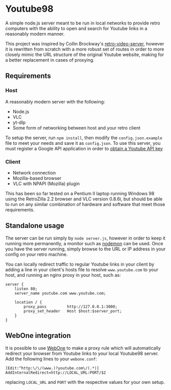 # Youtube98

A simple node.js server meant to be run in local networks to provide retro
computers with the ability to open and search for Youtube links in a reasonably
modern manner.

This project was inspired by Collin Brockway's [retro-video-server][1], however
it is rewritten from scratch with a more robust set of routes in order to more
closely mimic the URL structure of the original Youtube website, making for a
better replacement in cases of proxying.

## Requirements

### Host

A reasonably modern server with the following:

* Node.js
* VLC
* yt-dlp
* Some form of networking between host and your retro client

To setup the server, run `npm install`, then modify the `config.json.example`
file to meet your needs and save it as `config.json`. To use this server, you
must register a Google API application in order to [obtain a Youtube API key][3]

### Client

* Network connection
* Mozilla-based browser
* VLC with NPAPI (Mozilla) plugin

This has been so far tested on a Pentium II laptop running Windows 98 using the
RetroZilla 2.2 browser and VLC version 0.8.6i, but should be able to run on any
similar combination of hardware and software that meet those requirements.

## Standalone usage

The server can be run simply by `node server.js`, however in order to keep it
running more permanently, a monitor such as [nodemon][4] can be used. Once you
have the server running, simply browse to the URL or IP address in your config
on your retro machine.

You can locally redirect traffic to regular Youtube links in your client by
adding a line in your client's hosts file to resolve `www.youtube.com` to your
host, and running an nginx proxy in your host, such as:

```
server {
	listen 80;
	server_name youtube.com www.youtube.com;

	location / {
		proxy_pass         http://127.0.0.1:3000;
		proxy_set_header   Host $host:$server_port;
	}
}
```

## WebOne integration

It is possible to use [WebOne][2] to make a proxy rule which will automatically
redirect your browser from Youtube links to your local Youtube98 server. Add
the following lines to your `webone.conf`:

```
[Edit:^http:\/\/(www.)?youtube.com\/(.*)]
AddInternalRedirect=http://LOCAL_URL:PORT/$2
```

replacing `LOCAL_URL` and `PORT` with the respective values for your own setup.

[1]: https://github.com/keenmaster486/retro-video-server
[2]: https://github.com/atauenis/webone
[3]: https://developers.google.com/youtube/registering_an_application
[4]: https://nodemon.io/